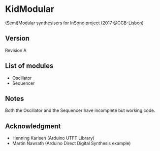 # KidModular
(Semi)Modular synthesisers for InSono project (2017 @CCB-Lisbon)

## Version
Revision A

## List of modules
- Oscillator
- Sequencer

## Notes
Both the Oscillator and the Sequencer have incomplete but working code.

## Acknowledgment
- Henning Karlsen (Arduino UTFT Library)
- Martin Nawrath (Arduino Direct Digital Synthesis example)

